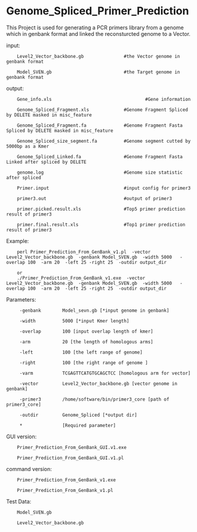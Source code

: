 # Genome_Spliced_Primer_Prediction
This Project is used for generating a PCR primers library from a genome which in genbank format and linked the reconsturcted genome to a Vector.

input:
        
        Level2_Vector_backbone.gb               #the Vector genome in genbank format
        
        Model_SVEN.gb                           #the Target genome in genbank format
        

output:
        
        Gene_info.xls                                   #Gene information
        
        Genome_Spliced_Fragment.xls             #Genome Fragment Spliced by DELETE masked in misc_feature
        
        Genome_Spliced_Fragment.fa              #Genome Fragment Fasta Spliced by DELETE masked in misc_feature
        
        Genome_Spliced_size_segment.fa          #Genome segment cutted by 5000bp as a Kmer
        
        Genome_Spliced_Linked.fa                #Genome Fragment Fasta Linked after spliced by DELETE
        
        genome.log                              #Genome size statistic after spliced
        
        Primer.input                            #input config for primer3
        
        primer3.out                             #output of primer3
        
        primer.picked.result.xls                #Top5 primer prediction result of primer3
        
        primer.final.result.xls                 #Top1 primer prediction result of primer3

Example:
        
        perl Primer_Prediction_From_GenBank_v1.pl  -vector Level2_Vector_backbone.gb  -genbank Model_SVEN.gb  -width 5000   -overlap 100  -arm 20  -left 25 -right 25  -outdir output_dir

        or
        ./Primer_Prediction_From_GenBank_v1.exe  -vector Level2_Vector_backbone.gb  -genbank Model_SVEN.gb  -width 5000   -overlap 100  -arm 20  -left 25 -right 25  -outdir output_dir


Parameters:
         
         -genbank        Model_sevn.gb [*input genome in genbank]
         
         -width          5000 [*input Kmer length]
         
         -overlap        100 [input overlap length of kmer]
         
         -arm            20 [the length of homologous arms]
         
         -left           100 [the left range of genome]
         
         -right          100 [the right range of genome ]
         
         -varm           TCGAGTTCATGTGCAGCTCC [homologous arm for vector]
         
         -vector         Level2_Vector_backbone.gb [vector genome in genbank]
         
         -primer3        /home/software/bin/primer3_core [path of primer3_core]
         
         -outdir         Genome_Spliced [*output dir]
         
         *               [Required parameter]
         
         
         
         

GUI version:
        
        Primer_Prediction_From_GenBank_GUI.v1.exe
        
        Primer_Prediction_From_GenBank_GUI.v1.pl

command version:
        
        Primer_Prediction_From_GenBank_v1.exe
        
        Primer_Prediction_From_GenBank_v1.pl

Test Data:
        
        Model_SVEN.gb
        
        Level2_Vector_backbone.gb

